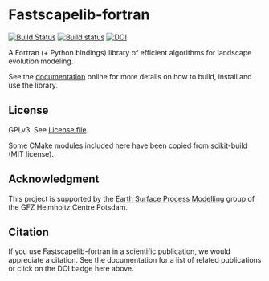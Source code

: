 # Fastscapelib-fortran

[![Build Status](https://travis-ci.org/fastscape-lem/fastscapelib-fortran.svg?branch=master)](https://travis-ci.org/fastscape-lem/fastscapelib-fortran)
[![Build status](https://ci.appveyor.com/api/projects/status/c0wfit5kj1gpo1a7/branch/master?svg=true)](https://ci.appveyor.com/project/benbovy/fastscapelib-fortran/branch/master)
[![DOI](https://zenodo.org/badge/167184498.svg)](https://zenodo.org/badge/latestdoi/167184498)

A Fortran (+ Python bindings) library of efficient algorithms for
landscape evolution modeling.

See the [documentation](https://fastscape-lem.github.io/fastscapelib-fortran/)
online for more details on how to build, install and use the library.

## License

GPLv3. See [License file](https://github.com/fastscape-lem/fastscapelib-fortran/blob/master/LICENSE).

Some CMake modules included here have been copied from
[scikit-build](https://github.com/scikit-build/scikit-build) (MIT license).

## Acknowledgment

This project is supported by the
[Earth Surface Process Modelling](http://www.gfz-potsdam.de/en/section/earth-surface-process-modelling/)
group of the GFZ Helmholtz Centre Potsdam.

## Citation

If you use Fastscapelib-fortran in a scientific publication, we would
appreciate a citation. See the documentation for a list of related
publications or click on the DOI badge here above.

